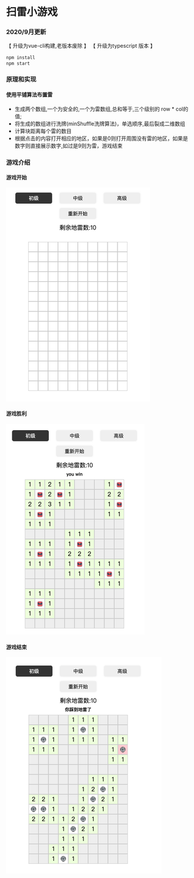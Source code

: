 # 扫雷小游戏

### 2020/9月更新
【 升级为vue-cli构建,老版本废除 】
【 升级为typescript 版本 】

````
npm install
npm start
````


### 原理和实现
#### 使用平铺算法布置雷

- 生成两个数组,一个为安全的,一个为雷数组,总和等于,三个级别的 row * col的值; 
- 将生成的数组进行洗牌(minShuffle洗牌算法)，单选顺序,最后裂成二维数组
- 计算块距离每个雷的数目
- 根据点击的内容打开相应的地区，如果是0则打开周围没有雷的地区，如果是数字则直接展示数字,如过是9则为雷，游戏结束

### 游戏介绍
#### 游戏开始
![img](./image/game-info.png)
#### 游戏胜利
![img](./image/game-winner.png)
#### 游戏结束
![img](./image/game-over.png)
